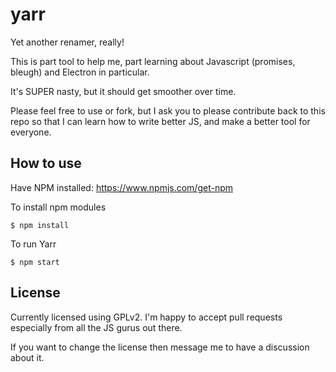 # yarr
Yet another renamer, really!


This is part tool to help me, part learning about Javascript (promises, bleugh) and Electron in particular.

It's SUPER nasty, but it should get smoother over time.

Please feel free to use or fork, but I ask you to please contribute back to this repo so that I can learn how to
write better JS, and make a better tool for everyone.


## How to use
Have NPM installed:
https://www.npmjs.com/get-npm

To install npm modules
```
$ npm install
```

To run Yarr
```
$ npm start
```

## License
Currently licensed using GPLv2. I'm happy to accept pull requests especially from all the JS gurus out there.

If you want to change the license then message me to have a discussion about it.